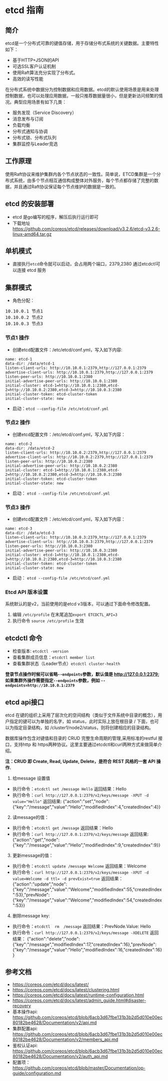 # etcd 指南 
  
## 简介

etcd是一个分布式可靠的键值存储，用于存储分布式系统的关键数据。主要特性如下：

- 基于HTTP+JSON的API
- 可选SSL客户认证机制
- 使用Raft算法充分实现了分布式。
- 高效的读写性能

在分布式系统中数据分为控制数据和应用数据。etcd的默认使用场景是用来处理控制数据，也可以处理应用数据，一般只推荐数据量很小，但是更新访问频繁的情况。典型应用场景有如下几类：

- 服务发现（Service Discovery）
- 消息发布与订阅
- 负载均衡
- 分布式通知与协调
- 分布式锁、分布式队列
- 集群监控与Leader竞选

## 工作原理

使用Raft协议来维护集群内各个节点状态的一致性。简单说，ETCD集群是一个分布式系统，由多个节点相互通信构成整体对外服务，每个节点都存储了完整的数据，并且通过Raft协议保证每个节点维护的数据是一致的。

## etcd 的安装部署

- etcd 是go编写的程序，解压后执行运行即可
- 下载地址 https://github.com/coreos/etcd/releases/download/v3.2.6/etcd-v3.2.6-linux-amd64.tar.gz

## 单机模式

* 直接执行`etcd`命令就可以启动，会占用两个端口，2379,2380 通过etcdctl可以连接 etcd 服务

## 集群模式

* 角色分配：
<pre>
10.10.0.1 节点1
10.10.0.2 节点2
10.10.0.3 节点3
</pre>

### 节点1 操作
* 创建etcd配置文件：/etc/etcd/conf.yml，写入如下内容:
```
name: etcd-1  
data-dir: /data/etcd-1  
listen-client-urls: http://10.10.0.1:2379,http://127.0.0.1:2379  
advertise-client-urls: http://10.10.0.1:2379,http://127.0.0.1:2379  
listen-peer-urls: http://10.10.0.1:2380  
initial-advertise-peer-urls: http://10.10.0.1:2380  
initial-cluster: etcd-1=http://10.10.0.1:2380,etcd-2=http://10.10.0.2:2380,etcd-3=http://10.10.0.3:2380  
initial-cluster-token: etcd-cluster-token  
initial-cluster-state: new  
```
* 启动：`etcd --config-file /etc/etcd/conf.yml`

### 节点2 操作
* 创建etcd配置文件：/etc/etcd/conf.yml，写入如下内容：
```
name: etcd-2  
data-dir: /data/etcd-2  
listen-client-urls: http://10.10.0.2:2379,http://127.0.0.1:2379  
advertise-client-urls: http://10.10.0.2:2379,http://127.0.0.1:2379  
listen-peer-urls: http://10.10.0.2:2380  
initial-advertise-peer-urls: http://10.10.0.2:2380  
initial-cluster: etcd-1=http://10.10.0.1:2380,etcd-2=http://10.10.0.2:2380,etcd-3=http://10.10.0.3:2380  
initial-cluster-token: etcd-cluster-token  
initial-cluster-state: new  
```
* 启动： `etcd --config-file /etc/etcd/conf.yml`

### 节点3 操作

* 创建etcd配置文件：/etc/etcd/conf.yml，写入如下内容：
```
name: etcd-3  
data-dir: /data/etcd-3  
listen-client-urls: http://10.10.0.3:2379,http://127.0.0.1:2379  
advertise-client-urls: http://10.10.0.3:2379,http://127.0.0.1:2379  
listen-peer-urls: http://10.10.0.3:2380  
initial-advertise-peer-urls: http://10.10.0.3:2380  
initial-cluster: etcd-1=http://10.10.0.1:2380,etcd-2=http://10.10.0.2:2380,etcd-3=http://10.10.0.3:2380  
initial-cluster-token: etcd-cluster-token  
initial-cluster-state: new  
```
* 启动： `etcd --config-file /etc/etcd/conf.yml`

### Etcd API 版本设置

系统默认的是v2，当前使用的是etcd v3版本，可以通过下面命令修改配置。

1. 编辑 `/etc/profile` 在末尾追加`export ETCDCTL_API=3`
2. 执行命令 `source /etc/profile` 生效

## etcdctl 命令

* 检查版本: `etcdctl -version`
* 查看集群成员信息：`etcdctl member list`
* 查看集群状态（Leader节点）`etcdctl cluster-health`

**登录节点操作时候可以省略`--endpoints`参数，默认值是 http://127.0.0.1:2379;**
**如果集群外操作需要指定`--endpoints`参数，例如 `--endpoints=http://10.10.0.1:2379`**


## etcd api接口

etcd 在键的组织上采用了层次化的空间结构（类似于文件系统中目录的概念），用户指定的键可以为单独的名字，如 status，此时实际上放在根目录 / 下面，也可以为指定目录结构，如 /cluster1/node2/status，则将创建相应的目录结构。

数据库操作包含对键值和目录的 CRUD 完整生命周期的管理,采用标准的restful 接口，支持http 和 https两种协议。这里主要通过etcdctl和curl两种方式来做简单介绍。


**注：CRUD 即 Create, Read, Update, Delete，是符合 REST 风格的一套 API 操作.**

1. 给message 设置值
* 执行命令：`etcdctl set /message Hello` 返回结果：Hello
* 执行命令：`curl http://127.0.0.1:2379/v2/keys/message -XPUT -d value="Hello"` 返回结果:
{"action":"set","node":{"key":"/message","value":"Hello","modifiedIndex":4,"createdIndex":4}}

2. 读message的值：
* 执行命令：`etcdctl get /message` 返回结果：Hello
* 执行命令：`curl http://127.0.0.1:2379/v2/keys/message` 返回结果:
{"action":"get","node":{"key":"/message","value":"Hello","modifiedIndex":9,"createdIndex":9}}

3. 更新message的值：
* 执行命令：`etcdctl update /message Welcome` 返回结果：Welcome
* 执行命令：`curl http://127.0.0.1:2379/v2/keys/message -XPUT -d value=Welcome -d ttl= -d prevExist=true` 返回结果：
{"action":"update","node":{"key":"/message","value":"Welcome","modifiedIndex":55,"createdIndex":53},"prevNode":{"key":"/message","value":"Welcome","modifiedIndex":54,"createdIndex":53}}

4. 删除message key:
* 执行命令：`etcdctl  rm  /message` 返回结果：PrevNode.Value: Hello
* 执行命令：`curl http://127.0.0.1:2379/v2/keys/message -XDELETE` 返回结果：
{"action":"delete","node":{"key":"/message","modifiedIndex":17,"createdIndex":16},"prevNode":{"key":"/message","value":"Hello","modifiedIndex":16,"createdIndex":16}}


## 参考文档
- <https://coreos.com/etcd/docs/latest/>
- <https://coreos.com/etcd/docs/latest/clustering.html>
- <https://coreos.com/etcd/docs/latest/runtime-configuration.html>
- <https://coreos.com/etcd/docs/latest/admin_guide.html#disaster-recovery>
- 基本操作api: 
<https://github.com/coreos/etcd/blob/6acb3d67fbe131b3b2d5d010e00ec80182be4628/Documentation/v2/api.md>
- 集群配置api: 
<https://github.com/coreos/etcd/blob/6acb3d67fbe131b3b2d5d010e00ec80182be4628/Documentation/v2/members_api.md>
- 鉴权认证api:
<https://github.com/coreos/etcd/blob/6acb3d67fbe131b3b2d5d010e00ec80182be4628/Documentation/v2/auth_api.md>
- 配置项：<https://github.com/coreos/etcd/blob/master/Documentation/op-guide/configuration.md>
